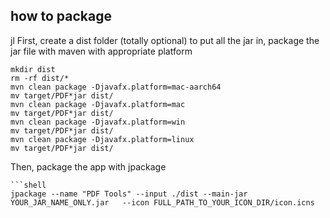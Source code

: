 ## how to package
jl
First, create a dist folder (totally optional) to put all the jar in, package the jar file with maven with appropriate platform
```shell
mkdir dist
rm -rf dist/*
mvn clean package -Djavafx.platform=mac-aarch64
mv target/PDF*jar dist/
mvn clean package -Djavafx.platform=mac
mv target/PDF*jar dist/
mvn clean package -Djavafx.platform=win
mv target/PDF*jar dist/
mvn clean package -Djavafx.platform=linux
mv target/PDF*jar dist/
```
Then, package the app with jpackage
```
```shell
jpackage --name "PDF Tools" --input ./dist --main-jar YOUR_JAR_NAME_ONLY.jar   --icon FULL_PATH_TO_YOUR_ICON_DIR/icon.icns
```
